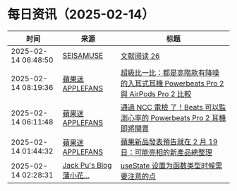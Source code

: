 ﻿# 每日资讯（2025-02-14）

|时间|来源|标题|
|---|---|---|
|2025-02-14 06:48:50|[SEISAMUSE](https://www.seis-jun.xyz/atom.xml)|[文献阅读 26 ](http://www.seis-jun.xyz/paper-reading-26)|
|2025-02-14 08:19:36|[蘋果迷 APPLEFANS](https://applefans.today/feed/)|[超級比一比：都是高階款有降噪的入耳式耳機 Powerbeats Pro 2 與 AirPods Pro 2 比較](https://applefans.today/2025-02-beats-powerbeats-pro-2-airpods-pro-2-compare/)|
|2025-02-14 06:11:48|[蘋果迷 APPLEFANS](https://applefans.today/feed/)|[通過 NCC 電檢 了！Beats 可以監測心率的 Powerbeats Pro 2 耳機 即將開賣](https://applefans.today/2025-02-beats-powerbeats-pro-2-ncc-pass/)|
|2025-02-14 01:44:32|[蘋果迷 APPLEFANS](https://applefans.today/feed/)|[蘋果新品發表預告就在 2 月 19 日：可能亮相的新產品總整理](https://applefans.today/2025-02-apple-teases-special-product-launch-february-19/)|
|2025-02-14 02:28:31|[Jack Pu's Blog 蒲小花...](https://www.jackpu.com/rss/)|[useState 设置为函数类型时候需要注意的点](https://www.jackpu.com/usestate-she-zhi-wei-han-shu-lei-xing-shi-hou-xu-yao-zhu-yi-de-dian/)|
